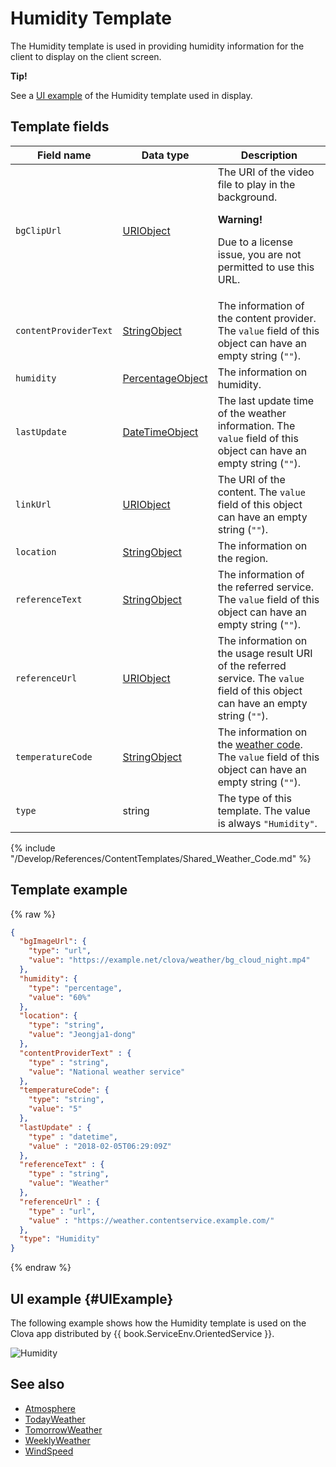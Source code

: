 # Humidity Template
The Humidity template is used in providing humidity information for the client to display on the client screen.

<div class="tip">
<p><strong>Tip!</strong></p>
<p>See a <a href="#UIExample">UI example</a> of the Humidity template used in display.</p>
</div>

## Template fields

| Field name       | Data type    | Description                     |
|---------------|---------|-----------------------------|
| `bgClipUrl`     | [URIObject](/Develop/References/ContentTemplates/Shared_Objects.md#URIObject) | The URI of the video file to play in the background. <div class="warning"><p><strong>Warning!</strong></p><p>Due to a license issue, you are not permitted to use this URL.</p></div> |
| `contentProviderText`       | [StringObject](/Develop/References/ContentTemplates/Shared_Objects.md#StringObject) | The information of the content provider. The `value` field of this object can have an empty string (`""`).  |
| `humidity`      | [PercentageObject](/Develop/References/ContentTemplates/Shared_Objects.md#PercentageObject) | The information on humidity. |
| `lastUpdate`                | [DateTimeObject](/Develop/References/ContentTemplates/Shared_Objects.md#DateTimeObject) | The last update time of the weather information. The `value` field of this object can have an empty string (`""`). |
| `linkUrl`       | [URIObject](/Develop/References/ContentTemplates/Shared_Objects.md#URIObject) | The URI of the content. The `value` field of this object can have an empty string (`""`).  |
| `location`      | [StringObject](/Develop/References/ContentTemplates/Shared_Objects.md#StringObject) | The information on the region. |
| `referenceText`             | [StringObject](/Develop/References/ContentTemplates/Shared_Objects.md#StringObject) | The information of the referred service. The `value` field of this object can have an empty string (`""`).  |
| `referenceUrl`              | [URIObject](/Develop/References/ContentTemplates/Shared_Objects.md#URIObject)       | The information on the usage result URI of the referred service. The `value` field of this object can have an empty string (`""`).   |
| `temperatureCode`      | [StringObject](/Develop/References/ContentTemplates/Shared_Objects.md#StringObject) | The information on the [weather code](#WeatherCode). The `value` field of this object can have an empty string (`""`).  |
| `type`          | string | The type of this template. The value is always `"Humidity"`. |

{% include "/Develop/References/ContentTemplates/Shared_Weather_Code.md" %}

## Template example

{% raw %}
```json
{
  "bgImageUrl": {
    "type": "url",
    "value": "https://example.net/clova/weather/bg_cloud_night.mp4"
  },
  "humidity": {
    "type": "percentage",
    "value": "60%"
  },
  "location": {
    "type": "string",
    "value": "Jeongja1-dong"
  },
  "contentProviderText" : {
    "type" : "string",
    "value": "National weather service"
  },
  "temperatureCode": {
    "type": "string",
    "value": "5"
  },
  "lastUpdate" : {
    "type" : "datetime",
    "value" : "2018-02-05T06:29:09Z"
  },
  "referenceText" : {
    "type" : "string",
    "value": "Weather"
  },
  "referenceUrl" : {
    "type" : "url",
    "value" : "https://weather.contentservice.example.com/"
  },
  "type": "Humidity"
}
```
{% endraw %}

## UI example {#UIExample}
The following example shows how the Humidity template is used on the Clova app distributed by {{ book.ServiceEnv.OrientedService }}.

![Humidity](/Develop/Assets/Images/Content-Template-Humidity.png)

## See also
* [Atmosphere](/Develop/References/ContentTemplates/Atmosphere.md)
* [TodayWeather](/Develop/References/ContentTemplates/TodayWeather.md)
* [TomorrowWeather](/Develop/References/ContentTemplates/TomorrowWeather.md)
* [WeeklyWeather](/Develop/References/ContentTemplates/WeeklyWeather.md)
* [WindSpeed](/Develop/References/ContentTemplates/WindSpeed.md)
